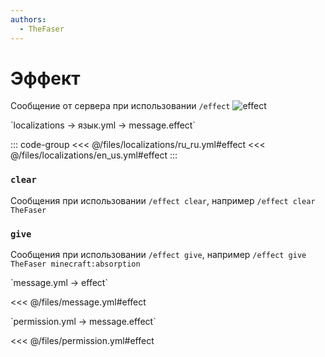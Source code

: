 ```yaml
---
authors:
  - TheFaser
---
```


# Эффект

<!--@include: @/parts/vanillaWarn.md#command-->

Сообщение от сервера при использовании `/effect`
![effect](/effect.png)

[//]: # (localization)
<!--@include: @/parts/words.md#localization--> 
<!--@include: @/parts/words.md#path--> `localizations → язык.yml → message.effect`

<!--@include: @/parts/words.md#default--> 

::: code-group
<<< @/files/localizations/ru_ru.yml#effect
<<< @/files/localizations/en_us.yml#effect
:::

### `clear`

Сообщения при использовании `/effect clear`, например `/effect clear TheFaser`

### `give`

Сообщения при использовании `/effect give`, например `/effect give TheFaser minecraft:absorption`

[//]: # (message.yml)
<!--@include: @/parts/words.md#setting-->
<!--@include: @/parts/words.md#path--> `message.yml → effect`

<!--@include: @/parts/words.md#default-->
<<< @/files/message.yml#effect

<!--@include: @/parts/enable.md-->

<!--@include: @/parts/range.md-->
<!--@include: @/parts/destination.md-->
<!--@include: @/parts/sound.md-->

[//]: # (permission.yml)
<!--@include: @/parts/words.md#permission-->
<!--@include: @/parts/words.md#path--> `permission.yml → message.effect`

<!--@include: @/parts/words.md#default-->
<<< @/files/permission.yml#effect

<!--@include: @/parts/permission/permissionTier3.md-->
<!--@include: @/parts/permission/sound.md-->